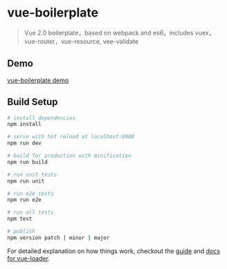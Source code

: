 # vue-boilerplate

> Vue 2.0 boilerplate，based on webpack and es6，includes vuex，vue-router，vue-resource, vee-validate

## Demo

[vue-boilerplate demo](https://millerren.github.io/vue-boilerplate/)

## Build Setup

``` bash
# install dependencies
npm install

# serve with hot reload at localhost:8080
npm run dev

# build for production with minification
npm run build

# run unit tests
npm run unit

# run e2e tests
npm run e2e

# run all tests
npm test

# publish
npm version patch | minor | major
```

For detailed explanation on how things work, checkout the [guide](http://vuejs-templates.github.io/webpack/) and [docs for vue-loader](http://vuejs.github.io/vue-loader).
